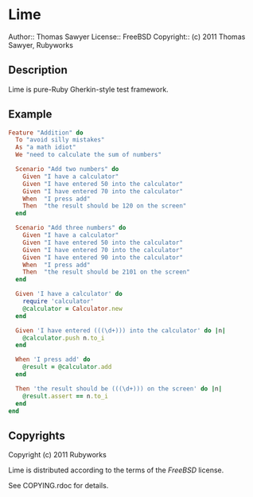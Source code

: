 # Lime

Author:: Thomas Sawyer
License:: FreeBSD
Copyright:: (c) 2011 Thomas Sawyer, Rubyworks


## Description

Lime is pure-Ruby Gherkin-style test framework.


## Example

``` ruby
Feature "Addition" do
  To "avoid silly mistakes"
  As "a math idiot"
  We "need to calculate the sum of numbers"

  Scenario "Add two numbers" do
    Given "I have a calculator"
    Given "I have entered 50 into the calculator"
    Given "I have entered 70 into the calculator"
    When  "I press add"
    Then  "the result should be 120 on the screen"
  end

  Scenario "Add three numbers" do
    Given "I have a calculator"
    Given "I have entered 50 into the calculator"
    Given "I have entered 70 into the calculator"
    Given "I have entered 90 into the calculator"
    When  "I press add"
    Then  "the result should be 2101 on the screen"
  end

  Given 'I have a calculator' do
    require 'calculator'
    @calculator = Calculator.new
  end

  Given 'I have entered (((\d+))) into the calculator' do |n|
    @calculator.push n.to_i
  end

  When 'I press add' do
    @result = @calculator.add
  end

  Then 'the result should be (((\d+))) on the screen' do |n|
    @result.assert == n.to_i
  end
end
```


## Copyrights

Copyright (c) 2011 Rubyworks

Lime is distributed according to the terms of the *FreeBSD* license.

See COPYING.rdoc for details.

